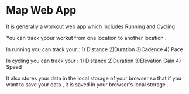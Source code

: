 # Map Web App

It is generally a workout web app which includes Running and Cycling .

You can track ypour workut from one location to another location .

In running you can track your : 1) Distance
2)Duration
3)Cadence 4) Pace

In cycling you can track your : 1) Distance
2)Duration
3)Elevation Gain 4) Speed

It also stores your data in the local storage of your browser so that if you want to save your data , it is saved in your browser's local storage .
